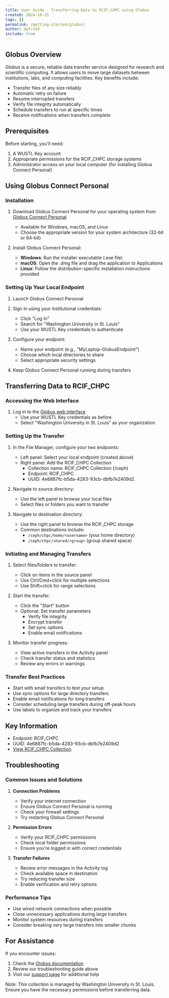 ```yaml
---
title: User Guide - Transferring Data to RCIF_CHPC using Globus
created: 2024-10-25
tags: []
permalink: /getting-started/globus/
author: dptru10
include: true
---
```

## Globus Overview

Globus is a secure, reliable data transfer service designed for research and scientific computing. It allows users to move large datasets between institutions, labs, and computing facilities. Key benefits include:

- Transfer files of any size reliably
- Automatic retry on failure
- Resume interrupted transfers
- Verify file integrity automatically
- Schedule transfers to run at specific times
- Receive notifications when transfers complete

## Prerequisites

Before starting, you'll need:

1. A WUSTL Key account
2. Appropriate permissions for the RCIF_CHPC storage systems
3. Administrator access on your local computer (for installing Globus Connect Personal)

## Using Globus Connect Personal

### Installation

1. Download Globus Connect Personal for your operating system from [Globus Connect Personal](https://www.globus.org/globus-connect-personal)
   - Available for Windows, macOS, and Linux
   - Choose the appropriate version for your system architecture (32-bit or 64-bit)

2. Install Globus Connect Personal:
   - **Windows**: Run the installer executable (.exe file)
   - **macOS**: Open the .dmg file and drag the application to Applications
   - **Linux**: Follow the distribution-specific installation instructions provided

### Setting Up Your Local Endpoint

1. Launch Globus Connect Personal
2. Sign in using your institutional credentials:
   - Click "Log In"
   - Search for "Washington University in St. Louis"
   - Use your WUSTL Key credentials to authenticate

3. Configure your endpoint:
   - Name your endpoint (e.g., "MyLaptop-GlobusEndpoint")
   - Choose which local directories to share
   - Select appropriate security settings

4. Keep Globus Connect Personal running during transfers

## Transferring Data to RCIF_CHPC

### Accessing the Web Interface

1. Log in to the [Globus web interface](https://app.globus.org)
   - Use your WUSTL Key credentials as before
   - Select "Washington University in St. Louis" as your organization

### Setting Up the Transfer

1. In the File Manager, configure your two endpoints:
   - Left panel: Select your local endpoint (created above)
   - Right panel: Add the RCIF_CHPC Collection
     - Collection name: RCIF_CHPC Collection (/ceph)
     - Endpoint: RCIF_CHPC
     - UUID: 4e6887fc-b5da-4283-93cb-dbfb7e2409d2

2. Navigate to source directory:
   - Use the left panel to browse your local files
   - Select files or folders you want to transfer

3. Navigate to destination directory:
   - Use the right panel to browse the RCIF_CHPC storage
   - Common destinations include:
     - `/ceph/chpc/home/<username>` (your home directory)
     - `/ceph/chpc/shared/<group>` (group shared space)

### Initiating and Managing Transfers

1. Select files/folders to transfer:
   - Click on items in the source panel
   - Use Ctrl/Cmd+click for multiple selections
   - Use Shift+click for range selections

2. Start the transfer:
   - Click the "Start" button
   - Optional: Set transfer parameters
     - Verify file integrity
     - Encrypt transfer
     - Set sync options
     - Enable email notifications

3. Monitor transfer progress:
   - View active transfers in the Activity panel
   - Check transfer status and statistics
   - Review any errors or warnings

### Transfer Best Practices

- Start with small transfers to test your setup
- Use sync options for large directory transfers
- Enable email notifications for long transfers
- Consider scheduling large transfers during off-peak hours
- Use labels to organize and track your transfers

## Key Information

- Endpoint: RCIF_CHPC
- UUID: 4e6887fc-b5da-4283-93cb-dbfb7e2409d2
- [View RCIF_CHPC Collection](https://app.globus.org/file-manager/collections/4e6887fc-b5da-4283-93cb-dbfb7e2409d2/overview)

## Troubleshooting

### Common Issues and Solutions

1. **Connection Problems**
   - Verify your internet connection
   - Ensure Globus Connect Personal is running
   - Check your firewall settings
   - Try restarting Globus Connect Personal

2. **Permission Errors**
   - Verify your RCIF_CHPC permissions
   - Check local folder permissions
   - Ensure you're logged in with correct credentials

3. **Transfer Failures**
   - Review error messages in the Activity log
   - Check available space in destination
   - Try reducing transfer size
   - Enable verification and retry options

### Performance Tips

- Use wired network connections when possible
- Close unnecessary applications during large transfers
- Monitor system resources during transfers
- Consider breaking very large transfers into smaller chunks

## For Assistance

If you encounter issues:

1. Check the [Globus documentation](https://docs.globus.org/)
2. Review our troubleshooting guide above
3. Visit our [support page](/support/) for additional help

Note: This collection is managed by Washington University in St. Louis. Ensure you have the necessary permissions before transferring data.